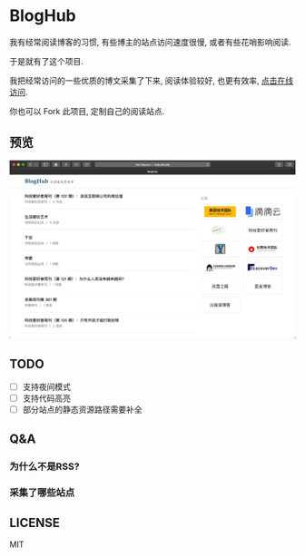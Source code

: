 # BlogHub

我有经常阅读博客的习惯, 有些博主的站点访问速度很慢, 或者有些花哨影响阅读.

于是就有了这个项目.

我把经常访问的一些优质的博文采集了下来, 阅读体验较好, 也更有效率, [点击在线访问](http://hub.util.city/).

你也可以 Fork 此项目, 定制自己的阅读站点.

## 预览
![](./docs/preview1.jpg)

## TODO
+ [ ] 支持夜间模式
+ [ ] 支持代码高亮
+ [ ] 部分站点的静态资源路径需要补全

## Q&A
### 为什么不是RSS?

### 采集了哪些站点

## LICENSE
MIT
